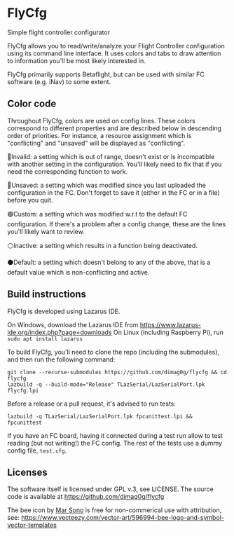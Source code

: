 # FlyCfg
Simple flight controller configurator

FlyCfg allows you to read/write/analyze your Flight Controller configuration using its command line interface. It uses colors and tabs to draw attention to information you'll be most likely interested in.

FlyCfg primarily supports Betaflight, but can be used with similar FC software (e.g. iNav) to some extent.

Color code
---

Throughout FlyCfg, colors are used on config lines. These colors correspond to different properties and are described below in descending order of priorities. For instance, a resource assignment which is "conflicting" and "unsaved" will be displayed as "conflicting".

🔴Invalid: a setting which is out of range, doesn't exist or is incompatible with another setting in the configuration. You'll likely need to fix that if you need the corresponding function to work.

🔵Unsaved: a setting which was modified since you last uploaded the configuration in the FC. Don't forget to save it (either in the FC or in a file) before you quit.

🟢Custom: a setting which was modified w.r.t to the default FC configuration. If there's a problem after a config change, these are the lines you'll likely want to review.

⚪Inactive: a setting which results in a function being deactivated.

⚫Default: a setting which doesn't belong to any of the above, that is a default value which is non-conflicting and active.


Build instructions
---

FlyCfg is developed using Lazarus IDE.

On Windows, download the Lazarus IDE from https://www.lazarus-ide.org/index.php?page=downloads
On Linux (including Raspberry Pi), run `sudo apt install lazarus`

To build FlyCfg, you'll need to clone the repo (including the submodules), and then run the following command:

    git clone --recurse-submodules https://github.com/dimag0g/flycfg && cd flycfg
    lazbuild -q --build-mode="Release" TLazSerial/LazSerialPort.lpk flycfg.lpi

Before a release or a pull request, it's advised to run tests:

    lazbuild -q TLazSerial/LazSerialPort.lpk fpcunittest.lpi && fpcunittest

If you have an FC board, having it connected during a test run allow to test reading (but not writing!) the FC config. The rest of the tests use a dummy config file, `test.cfg`.

Licenses
---

The software itself is licensed under GPL v.3, see LICENSE. The source code is available at https://github.com/dimag0g/flycfg

The bee icon by [Mar Sono](https://www.vecteezy.com/members/marsono) is free for non-commerical use with attribution, see: https://www.vecteezy.com/vector-art/596994-bee-logo-and-symbol-vector-templates
